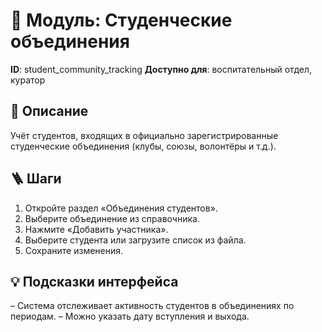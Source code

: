 # 📘 Модуль: Студенческие объединения
**ID**: student_community_tracking
**Доступно для**: воспитательный отдел, куратор

## 📝 Описание
Учёт студентов, входящих в официально зарегистрированные студенческие объединения (клубы, союзы, волонтёры и т.д.).

## 🪜 Шаги
1. Откройте раздел «Объединения студентов».
2. Выберите объединение из справочника.
3. Нажмите «Добавить участника».
4. Выберите студента или загрузите список из файла.
5. Сохраните изменения.

## 💡 Подсказки интерфейса
– Система отслеживает активность студентов в объединениях по периодам.
– Можно указать дату вступления и выхода.
